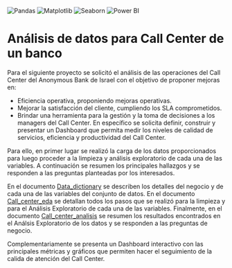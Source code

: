 ![Pandas](https://img.shields.io/badge/-Pandas-333333?style=flat&logo=pandas)
![Matplotlib](https://img.shields.io/badge/-Matplotlib-333333?style=flat&logo=matplotlib)
![Seaborn](https://img.shields.io/badge/-Seaborn-333333?style=flat&logo=seaborn)
![Power BI](https://img.shields.io/badge/-Power%20BI-333333?style=flat&logo=powerbi)

# Análisis de datos para Call Center de un banco

Para el siguiente proyecto se solicitó el análisis de las operaciones del Call Center del Anonymous Bank de Israel con el objetivo de proponer mejoras en:
* Eficiencia operativa, proponiendo mejoras operativas.
* Mejorar la satisfacción del cliente, cumpliendo los SLA comprometidos.
* Brindar una herramienta para la gestión y la toma de decisiones a los managers del Call Center.
En específico se solicita definir, construir y presentar un Dashboard que permita medir los niveles de calidad de servicios, eficiencia y productividad del Call Center. 

Para ello, en primer lugar se realizó la carga de los datos proporcionados para luego proceder a la limpieza y análisis exploratorio de cada una de las variables. A continuación se resumen los principales hallazgos y se responden a las preguntas planteadas por los interesados.

En el documento [Data_dictionary](Data_dictionary.md) se describen los detalles del negocio y de cada una de las variables del conjunto de datos. En el documento [Call_center_eda](Call_center_eda.ipynb) se detallan todos los pasos que se realizó para la limpieza y para el Análisis Exploratorio de cada una de las variables. Finalmente, en el documento [Call_center_analisis](Call_center_analisis.ipynb) se resumen los resultados encontrados en el  Análsis Exploratorio de los datos y se responden a las preguntas de negocio.

Complementariamente se presenta un Dashboard interactivo con las principales métricas y gráficos que permiten hacer el seguimiento de la calida de atención del Call Center.